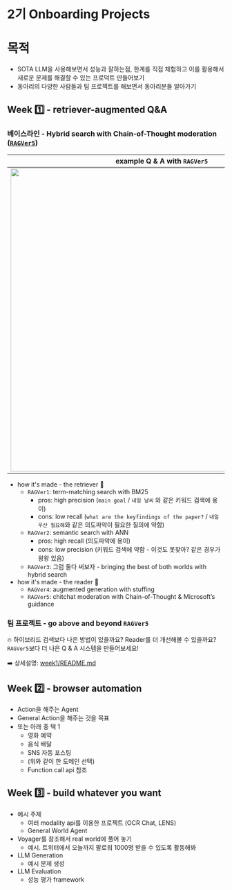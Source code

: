 # 2기 Onboarding Projects

# 목적
- SOTA LLM을 사용해보면서 성능과 잘하는점, 한계를 직접 체험하고 이를 활용해서 새로운 문제를 해결할 수 있는 프로덕트 만들어보기
- 동아리의 다양한 사람들과 팀 프로젝트를 해보면서 동아리분들 알아가기

## Week 1️⃣ - retriever-augmented Q&A 

### 베이스라인 - Hybrid search with Chain-of-Thought moderation ([`RAGVer5`](https://github.com/eubinecto/tinyRAG/blob/e6bcacbca872a7e0b04c2baaf992c1126a5fbfa8/tinyrag/rag_v5.py#L6-L72))

example Q & A with `RAGVer5` | 
--- | 
<img href="https://asciinema.org/a/CqOiYktayTo6MXJ5MlgvPKj4C" src="https://asciinema.org/a/CqOiYktayTo6MXJ5MlgvPKj4C.svg"  width="700"/> | 

-  how it's made - the retriever 🔎
      - `RAGVer1`: term-matching search with BM25
         - pros: high precision (`main goal` / `내일 날씨` 와 같은 키워드 검색에 용이)
         - cons: low recall (`what are the keyfindings of the paper?` / `내일 우산 필요해`와 같은 의도파악이 필요한 질의에 약함)
      - `RAGVer2`: semantic search with ANN
         - pros: high recall (의도파악에 용이)
         - cons: low precision (키워드 검색에 약함 - 이것도 못찾아? 같은 경우가 왕왕 있음)
      - `RAGVer3`: 그럼 둘다 써보자 - bringing the best of both worlds with hybrid search
- how it's made - the reader 📖
  - `RAGVer4`: augmented generation with stuffing
  - `RAGVer5`: chitchat moderation with Chain-of-Thought & Microsoft’s guidance

  
### 팀 프로젝트 - go above and beyond `RAGVer5`

🔥 하이브리드 검색보다 나은 방법이 있을까요? Reader를 더 개선해볼 수 있을까요? `RAGVer5`보다 더 나은 Q & A 시스템을 만들어보세요!

➡️ 상세설명: [week1/README.md](https://github.com/AttentionX/season-2-onboarding-projects/blob/main/week1/README.md)

    
## Week 2️⃣ - browser automation
- Action을 해주는 Agent
- General Action을 해주는 것을 목표
- 또는 아래 중 택 1
  - 영화 예약
  - 음식 배달
  - SNS 자동 포스팅 
  - (위와 같이 한 도메인 선택)
  - Function call api 참조

     

## Week 3️⃣ - build whatever you want
- 예시 주제
  - 여러 modality api를 이용한 프로젝트 (OCR Chat, LENS)
  - General World Agent
- Voyager를 참조해서 real world에 풀어 놓기
  - 예시. 트위터에서 오늘까지 팔로워 1000명 받을 수 있도록 활동해봐
- LLM Generation
  - 예시 문제 생성
- LLM Evaluation
  - 성능 평가 framework


